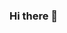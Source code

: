 ### Hi there 👋

<!--
**sasidharpunna/sasidharpunna** is a ✨ _special_ ✨ repository because its `README.md` (this file) appears on your GitHub profile.

Here are some ideas to get you started:

- 🔭 I’m currently working as ... Compliance Data Engineer at a Banking Firm
- 🌱 I’m currently learning ... Python
- 👯 I’m looking to collaborate on ... Django
- 🤔 I’m looking for help with ... pySpark
- 💬 Ask me about ... 
- 📫 How to reach me: ... [LinkedIn] [https://www.linkedin.com/sasidharpunna]
- 😄 Pronouns: ... sasi
- ⚡ Fun fact: ... I am Indian
-->
